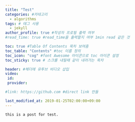 ```yaml
---
title: "Test"
categories: #카테고리
  - algorithms
tags: # 태그 사용
  - jekyll
author_profile: true #작성자 프로필 출력 여부
#read_time: true #read_time을 출력할지 여부 1min read 같은 것

toc: true #Table Of Contents 목차 보여줌
toc_table: "Contents" #toc 이름 정의
toc_icon: "cog" #font Awesome 아이콘으로 toc 아이콘 설정
toc_sticky: true # 스크롤 내릴때 같이 내려가는 목차

header: #헤더에 유투브 비디오 삽입
video:
 id:
 provider:

#link: https://github.com #direct link 만들

last_modified_at: 2019-01-25T02:00:00+09:00
---
```


~~~~~
this is a post for test.
~~~~~
